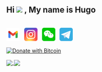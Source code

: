 
##  Hi <img src="https://raw.githubusercontent.com/MartinHeinz/MartinHeinz/master/wave.gif" width="30px"> ,  My name is Hugo

[comment]: <I’m a 16 year old programmer, passionated with Python. I like to contribute to open source project and help other people.>
[comment]: <- 🧑🏽‍💻 I’m currently working on several projects for some clients>
[comment]: <- 💴 Looking for work>


<br>
    <a href="mailto:hugolebelzic@gmail.com"><img height="35" src="https://raw.githubusercontent.com/edent/SuperTinyIcons/master/images/svg/gmail.svg"></a>&nbsp;&nbsp;
    <a href="https://instagram.com/hugolb0"><img height="35" src="https://raw.githubusercontent.com/edent/SuperTinyIcons/master/images/svg/instagram.svg"></a>&nbsp;&nbsp;
    <a href="https://raw.githubusercontent.com/HugoLB0/hugolb0/master/wechat.png"><img height="35" src="https://raw.githubusercontent.com/edent/SuperTinyIcons/master/images/svg/wechat.svg"></a>&nbsp;&nbsp;
    <a href="https://t.me/hugolb0"><img height="35" src="https://raw.githubusercontent.com/edent/SuperTinyIcons/master/images/svg/telegram.svg"></a>&nbsp;&nbsp;
   
<br>

[![Donate with Bitcoin](https://en.cryptobadges.io/badge/big/1Bw82zC5FnVtw93ZrcALQTeZBXgtVWH75n)](https://en.cryptobadges.io/badge/big/1Bw82zC5FnVtw93ZrcALQTeZBXgtVWH75n)

<a href="https://github.com/hugolb0/hugolb0">
  <img align="center" src="https://github-readme-stats.vercel.app/api?username=hugolb0&show_icons=true&include_all_commits=true&count_private=true&theme=dark&" />
</a>

<a href="https://github.com/hugolb0/hugolb0">
  <img align="center" src="https://github-readme-stats.vercel.app/api/top-langs/?username=hugolb0&theme=dark&" />
</a>
